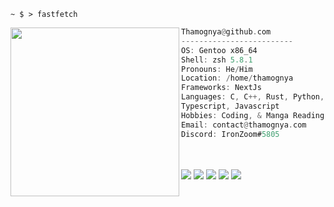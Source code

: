 ```console
~ $ > fastfetch
```

<img align="left" src="https://avatars.githubusercontent.com/u/98194153?v=4" width="270" /> 

```rust
Thamognya@github.com
-------------------------
OS: Gentoo x86_64
Shell: zsh 5.8.1
Pronouns: He/Him
Location: /home/thamognya
Frameworks: NextJs
Languages: C, C++, Rust, Python,
Typescript, Javascript
Hobbies: Coding, & Manga Reading
Email: contact@thamognya.com
Discord: IronZoom#5805
```
<p align="left">
  &nbsp; &nbsp; &nbsp; &nbsp; &nbsp;&nbsp;&nbsp;&nbsp;&nbsp;&nbsp;&nbsp;&nbsp;&nbsp;&nbsp;&nbsp;&nbsp;&nbsp;&nbsp;&nbsp;&nbsp;&nbsp;&nbsp;&nbsp;&nbsp;&nbsp;&nbsp;&nbsp;&nbsp;&nbsp;&nbsp;&nbsp;&nbsp;&nbsp;&nbsp;&nbsp;&nbsp;&nbsp;&nbsp;&nbsp;&nbsp;&nbsp;&nbsp;&nbsp;&nbsp;&nbsp;&nbsp;&nbsp;&nbsp;&nbsp;&nbsp;&nbsp;&nbsp;&nbsp;&nbsp;&nbsp;&nbsp;&nbsp;&nbsp;&nbsp;&nbsp;&nbsp;&nbsp;
  <img src="https://singlecolorimage.com/get/F28FAD/25x20" />
  <img src="https://singlecolorimage.com/get/ABE9B3/25x20" />
  <img src="https://singlecolorimage.com/get/B5E8E0/25x20" />
  <img src="https://singlecolorimage.com/get/96CDFB/25x20" />
  <img src="https://singlecolorimage.com/get/89DCEB/25x20" />
</p>
